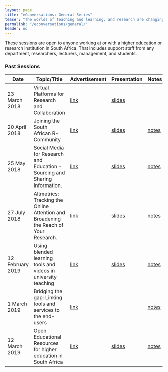 ```yaml
---
layout: page
title: "eConversations: General Series"
teaser: "The worlds of teaching and learning, and research are changing rapidly. Mostly due to advances in technology, connnectedness and the shear amount of information that is available at the tip of ones fingers today. In the General eConversations Series, we will attempt to provide conversation opportunities about topics that is relevant to academics and support staff at a 21st century academic institution."
permalink: "/econversations/general/"
header: no
---
```


These sessions are open to anyone working at or with a higher education or research institution in South Africa. That includes support staff from any department, researchers, lecturers, management, and students.


### Past Sessions

|Date|Topic/Title|Advertisement|Presentation|Notes|Recording|
|----|-----------|-------------|------------|-----|---------|
|23 March 2018|Virtual Platforms for Research and Collaboration|[link](https://www.quicket.co.za/events/27507-rccp-ii-econversation-series-1-virtual-platforms-for-collaboration-and-research/)|[slides](https://figshare.com/articles/RCCPII_eConversations_Virtual_Platforms_for_Research_and_Collaboration/6050171)||[recording](https://youtu.be/RfKWEaFvuAk)|
|20 April 2018|Joining the South African R-Community|[link](https://www.quicket.co.za/events/42911-rccp-ii-econversation-series-2-joining-the-south-african-r-community/)|[slides](https://prezi.com/view/XRuMQtRSIVBVStP6aRU9/)|[notes](https://etherpad.wikimedia.org/p/rccpii_e-conversation2_20180420)||
|25 May 2018|Social Media for Research and Education - Sourcing and Sharing Information.|[link](https://www.quicket.co.za/events/47316-rccp-ii-econversation-series-3-social-media-for-research-and-education-getting/#/)|[slides](https://twitter.com/stevedudley_/status/999962889871077376)|[notes](https://etherpad.wikimedia.org/p/r.a4049de9b6025c40eca1a384d5a55e3a)|[recording](https://youtu.be/RqtPTSNuBAQ)|
|27 July 2018|Altmetrics: Tracking the Online Attention and Broadening the Reach of Your Research.|[link](https://www.quicket.co.za/events/52327-rccp-ii-econversation-series-4-altmetrics-tracking-the-online-attention-and-bro/)|[slides](https://figshare.com/articles/Altmetrics_Tracking_the_Online_Attention_and_Broadening_the_Reach_of_Your_Research/6871388)|[notes](https://etherpad.wikimedia.org/p/r.7880d91cb1b63ba76acdda0b616f77a9)|[recording](https://youtu.be/3KmLmT-3lkI|
|12 February 2019|Using blended learning tools and videos in university teaching|[link](https://www.quicket.co.za/events/66761--rccp-ii-econversation-series-5-using-blended-learning-tools-and-videos-in-univ?preview=t#/)|[slides](https://figshare.com/articles/RCCPII_eConversations_Using_blended_learning_tools_and_videos_in_university_teaching/7764590)|[notes](https://etherpad.wikimedia.org/p/r.c54cef0bfc73cd9588182d6c2223c4d3)|[recording](https://youtu.be/kykH-6hLmWc)|
|1 March 2019|Bridging the gap: Linking tools and services to the end-users|[link](http://qkt.io/RCCPII-1March2019)||[notes](https://etherpad.wikimedia.org/p/r.90d7f932cac6e2eb931afdb23882e1e3)|[recording](https://youtu.be/U10gDfbO1X4)|
|12 March 2019|Open Educational Resources for higher education in South Africa |[link](http://qkt.io/RCCPII-12Mar )|[slides](https://github.com/TENET-RCCPII/rccpii-2018/blob/gh-pages/documents/OpennessInHE_OER.pdf?raw=true)|[notes](https://etherpad.wikimedia.org/p/r.251a09747600e74994d8cece49bc3935)|[recording](https://youtu.be/o99JQ6KmVHU)|


